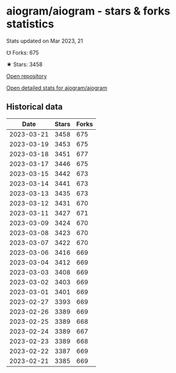 # aiogram/aiogram - stars & forks statistics

Stats updated on Mar 2023, 21

☋ Forks: 675

★ Stars: 3458

[Open repository](https://github.com/aiogram/aiogram)

[Open detailed stats for aiogram/aiogram](https://reviewgithub.com/rep/aiogram/aiogram)

## Historical data
| Date | Stars | Forks |
|------|-------|-------|
| 2023-03-21 | 3458 | 675 | 
| 2023-03-19 | 3453 | 675 | 
| 2023-03-18 | 3451 | 677 | 
| 2023-03-17 | 3446 | 675 | 
| 2023-03-15 | 3442 | 673 | 
| 2023-03-14 | 3441 | 673 | 
| 2023-03-13 | 3435 | 673 | 
| 2023-03-12 | 3431 | 670 | 
| 2023-03-11 | 3427 | 671 | 
| 2023-03-09 | 3424 | 670 | 
| 2023-03-08 | 3423 | 670 | 
| 2023-03-07 | 3422 | 670 | 
| 2023-03-06 | 3416 | 669 | 
| 2023-03-04 | 3412 | 669 | 
| 2023-03-03 | 3408 | 669 | 
| 2023-03-02 | 3403 | 669 | 
| 2023-03-01 | 3401 | 669 | 
| 2023-02-27 | 3393 | 669 | 
| 2023-02-26 | 3389 | 669 | 
| 2023-02-25 | 3389 | 668 | 
| 2023-02-24 | 3389 | 667 | 
| 2023-02-23 | 3389 | 668 | 
| 2023-02-22 | 3387 | 669 | 
| 2023-02-21 | 3385 | 669 | 

